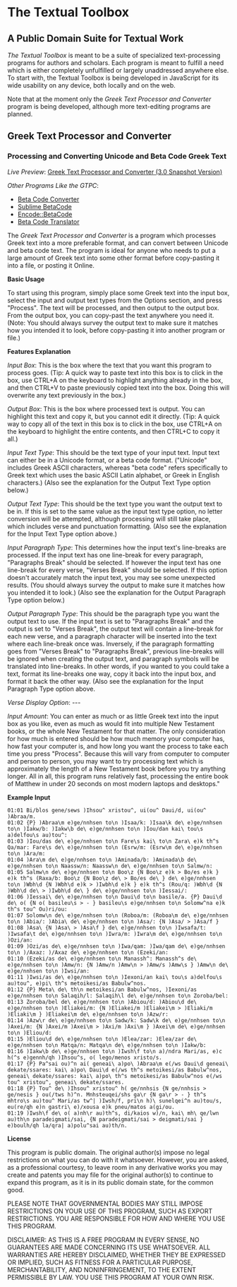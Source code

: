 # The Textual Toolbox
## A Public Domain Suite for Textual Work
_The Textual Toolbox_ is meant to be a suite of specialized text-processing programs for authors and scholars. Each program is meant to fulfill a need which is either completely unfulfilled or largely unaddressed anywhere else. To start with, the Textual Toolbox is being developed in JavaScript for its wide usability on any device, both locally and on the web.

Note that at the moment only the _Greek Text Processor and Converter_ program is being developed, although more text-editing programs are planned.

## Greek Text Processor and Converter
### Processing and Converting Unicode and Beta Code Greek Text
*Live Preview*: [Greek Text Processor and Converter (3.0 Snapshot Version)](https://dynaggelos.github.io/The-Textual-Toolbox/Greek-Text-Processor-and-Converter/Snapshots/0.3%20(Saved%20for%20Reference)/JavaScript/Greek%20Text%20Processor%20and%20Converter.html)

*Other Programs Like the GTPC*:
- [Beta Code Converter](https://github.com/zfletch/beta-code-converter-js)
- [Sublime BetaCode](https://github.com/andrekugland-oplen/Sublime-BetaCode)
- [Encode::BetaCode](https://github.com/dgkontopoulos/Encode-BetaCode)
- [Beta Code Translator](https://github.com/ubuntu-gr/beta-code-translator)

The _Greek Text Processor and Converter_ is a program which processes Greek text into a more preferable format, and can convert between Unicode and beta code text. The program is ideal for anyone who needs to put a large amount of Greek text into some other format before copy-pasting it into a file, or posting it Online.

**Basic Usage**

To start using this program, simply place some Greek text into the input box, select the input and output text types from the Options section, and press "Process". The text will be processed, and then output to the output box. From the output box, you can copy-past the text anywhere you need it. (Note: You should always survey the output text to make sure it matches how you intended it to look, before copy-pasting it into another program or file.)

**Features Explanation**

_Input Box_: This is the box where the text that you want this program to process goes. (Tip: A quick way to paste text into this box is to click in the box, use CTRL+A on the keyboard to highlight anything already in the box, and then CTRL+V to paste previously copied text into the box. Doing this will overwrite any text previously in the box.)

_Output Box_: This is the box where processed text is output. You can highlight this text and copy it, but you cannot edit it directly. (Tip: A quick way to copy all of the text in this box is to click in the box, use CTRL+A on the keyboard to highlight the entire contents, and then CTRL+C to copy it all.)

_Input Text Type_: This should be the text type of your input text. Input text can either be in a Unicode format, or a beta code format. ("Unicode" includes Greek ASCII characters, whereas "beta code" refers specifically to Greek text which uses the basic ASCII Latin alphabet, or Greek in English characters.) (Also see the explanation for the Output Text Type option below.)

_Output Text Type_: This should be the text type you want the output text to be in. If this is set to the same value as the input text type option, no letter conversion will be attempted, although processing will still take place, which includes verse and punctuation formatting. (Also see the explanation for the Input Text Type option above.)

_Input Paragraph Type_: This determines how the input text's line-breaks are processed. If the input text has one line-break for every paragraph, "Paragraphs Break" should be selected. If however the input text has one line-break for every verse, "Verses Break" should be selected. If this option doesn't accurately match the input text, you may see some unexpected results. (You should always survey the output to make sure it matches how you intended it to look.) (Also see the explanation for the Output Paragraph Type option below.)

_Output Paragraph Type_: This should be the paragraph type you want the output text to use. If the input text is set to "Paragraphs Break" and the output is set to "Verses Break", the output text will contain a line-break for each new verse, and a paragraph character will be inserted into the text where each line-break once was. Inversely, if the paragraph formatting goes from "Verses Break" to "Paragraphs Break", previous line-breaks will be ignored when creating the output text, and paragraph symbols will be translated into line-breaks. In other words, if you wanted to you could take a text, format its line-breaks one way, copy it back into the input box, and format it back the other way. (Also see the explanation for the Input Paragraph Type option above.
      
_Verse Display Option_: ---

_Input Amount_: You can enter as much or as little Greek text into the input box as you like, even as much as would fit into multiple New Testament books, or the whole New Testament for that matter. The only consideration for how much is entered should be how much memory your computer has, how fast your computer is, and how long you want the process to take each time you press "Process". Because this will vary from computer to computer and person to person, you may want to try processing text which is approximately the length of a New Testament book before you try anything longer. All in all, this program runs relatively fast, processing the entire book of Matthew in under 20 seconds on most modern laptops and desktops."

**Example Input**

    01:01 Bi/blos gene/sews )Ihsou^ xristou^, ui(ou^ Daui/d, ui(ou^ )Abraa/m.
    01:02 {P} )Abraa\m e)ge/nnhsen to\n )Isaa/k: )Isaa\k de\ e)ge/nnhsen to\n )Iakw/b: )Iakw\b de\ e)ge/nnhsen to\n )Iou/dan kai\ tou\s a)delfou\s au)tou^:
    01:03 )Iou/das de\ e)ge/nnhsen to\n Fare\s kai\ to\n Zara\ e)k th^s Qa/mar: Fare\s de\ e)ge/nnhsen to\n (Esrw/m: (Esrw\m de\ e)ge/nnhsen to\n )Ara/m:
    01:04 )Ara\m de\ e)ge/nnhsen to\n )Aminada/b: )Aminada\b de\ e)ge/nnhsen to\n Naassw/n: Naassw\n de\ e)ge/nnhsen to\n Salmw/n:
    01:05 Salmw\n de\ e)ge/nnhsen to\n Boo\z {N Boo\z e)k > Bo/es e)k } e)k th^s (Raxa/b: Boo\z {N Boo\z de\ > Bo/es de\ } de\ e)ge/nnhsen to\n )Wbh\d {N )Wbh\d e)k > )Iwbh\d e)k } e)k th^s (Rou/q: )Wbh\d {N )Wbh\d de\ > )Iwbh\d de\ } de\ e)ge/nnhsen to\n )Iessai/:
    01:06 )Iessai\ de\ e)ge/nnhsen to\n Daui\d to\n basile/a. {P} Daui\d de\ o( {N o( basileu\s > - } basileu\s e)ge/nnhsen to\n Solomw^na e)k th^s tou^ Ou)ri/ou:
    01:07 Solomw\n de\ e)ge/nnhsen to\n (Roboa/m: (Roboa\m de\ e)ge/nnhsen to\n )Abia/: )Abia\ de\ e)ge/nnhsen to\n )Asa/: {N )Asa/ > )Asa/f }
    01:08 )Asa\ {N )Asa\ > )Asa\f } de\ e)ge/nnhsen to\n )Iwsafa/t: )Iwsafa\t de\ e)ge/nnhsen to\n )Iwra/m: )Iwra\m de\ e)ge/nnhsen to\n )Ozi/an:
    01:09 )Ozi/as de\ e)ge/nnhsen to\n )Iwa/qam: )Iwa/qam de\ e)ge/nnhsen to\n )/Axaz: )/Axaz de\ e)ge/nnhsen to\n (Ezeki/an:
    01:10 (Ezeki/as de\ e)ge/nnhsen to\n Manassh^: Manassh^s de\ e)ge/nnhsen to\n )Amw/n: {N )Amw/n )Amw\n > )Amw/s )Amw\s } )Amw\n de\ e)ge/nnhsen to\n )Iwsi/an:
    01:11 )Iwsi/as de\ e)ge/nnhsen to\n )Iexoni/an kai\ tou\s a)delfou\s au)tou^, e)pi\ th^s metoikesi/as Babulw^nos.
    01:12 {P} Meta\ de\ th\n metoikesi/an Babulw^nos, )Iexoni/as e)ge/nnhsen to\n Salaqih/l: Salaqih\l de\ e)ge/nnhsen to\n Zoroba/bel:
    01:13 Zoroba/bel de\ e)ge/nnhsen to\n )Abiou/d: )Abiou\d de\ e)ge/nnhsen to\n )Eliakei/m: {N )Eliakei/m )Eliakei\m > )Eliaki/m )Eliaki\m } )Eliakei\m de\ e)ge/nnhsen to\n )Azw/r:
    01:14 )Azw\r de\ e)ge/nnhsen to\n Sadw/k: Sadw\k de\ e)ge/nnhsen to\n )Axei/m: {N )Axei/m )Axei\m > )Axi/m )Axi\m } )Axei\m de\ e)ge/nnhsen to\n )Eliou/d:
    01:15 )Eliou\d de\ e)ge/nnhsen to\n )Elea/zar: )Elea/zar de\ e)ge/nnhsen to\n Matqa/n: Matqa\n de\ e)ge/nnhsen to\n )Iakw/b:
    01:16 )Iakw\b de\ e)ge/nnhsen to\n )Iwsh\f to\n a)/ndra Mari/as, e)c h(^s e)gennh/qh )Ihsou^s, o( lego/menos xristo/s.
    01:17 {P} Pa^sai ou)^n ai( geneai\ a)po\ )Abraa\m e(/ws Daui\d geneai\ dekate/ssares: kai\ a)po\ Daui\d e(/ws th^s metoikesi/as Babulw^nos, geneai\ dekate/ssares: kai\ a)po\ th^s metoikesi/as Babulw^nos e(/ws tou^ xristou^, geneai\ dekate/ssares.
    01:18 {P} Tou^ de\ )Ihsou^ xristou^ h( ge/nnhsis {N ge/nnhsis > ge/nesis } ou(/tws h)^n. Mnhsteuqei/shs ga\r {N ga\r > - } th^s mhtro\s au)tou^ Mari/as tw^| )Iwsh/f, pri\n h)\ sunelqei^n au)tou/s, eu(re/qh e)n gastri\ e)/xousa e)k pneu/matos a(gi/ou.
    01:19 )Iwsh\f de\ o( a)nh\r au)th^s, di/kaios w)/n, kai\ mh\ qe/lwn au)th\n paradeigmati/sai, {N paradeigmati/sai > deigmati/sai } e)boulh/qh la/qra| a)polu^sai au)th/n.

**License**

This program is public domain. The original author(s) impose no legal restrictions on what you can do with it whatsoever. However, you are asked, as a professional courtesy, to leave room in any derivative works you may create and patents you may file for the original author(s) to continue to expand this program, as it is in its public domain state, for the common good.

PLEASE NOTE THAT GOVERNMENTAL BODIES MAY STILL IMPOSE RESTRICTIONS ON YOUR USE OF THIS PROGRAM, SUCH AS EXPORT RESTRICTIONS. YOU ARE RESPONSIBLE FOR HOW AND WHERE YOU USE THIS PROGRAM.

DISCLAIMER: AS THIS IS A FREE PROGRAM IN EVERY SENSE, NO GUARANTEES ARE MADE CONCERNING ITS USE WHATSOEVER. ALL WARRANTIES ARE HEREBY DISCLAIMED, WHETHER THEY BE EXPRESSED OR IMPLIED, SUCH AS FITNESS FOR A PARTICULAR PURPOSE, MERCHANTABILITY, AND NONINFRINGEMENT, TO THE EXTENT PERMISSIBLE BY LAW. YOU USE THIS PROGRAM AT YOUR OWN RISK.